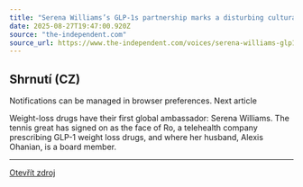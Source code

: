 ```yaml
---
title: "Serena Williams’s GLP-1s partnership marks a disturbing cultural turning point"
date: 2025-08-27T19:47:00.920Z
source: "the-independent.com"
source_url: https://www.the-independent.com/voices/serena-williams-glp1-weight-loss-drugs-ro-alexis-ohanian-b2813255.html
---
```


## Shrnutí (CZ)
Notifications can be managed in browser preferences. Next article

Weight-loss drugs have their first global ambassador: Serena Williams. The tennis great has signed on as the face of Ro, a telehealth company prescribing GLP-1 weight loss drugs, and where her husband, Alexis Ohanian, is a board member.

---

[Otevřít zdroj](https://www.the-independent.com/voices/serena-williams-glp1-weight-loss-drugs-ro-alexis-ohanian-b2813255.html)
